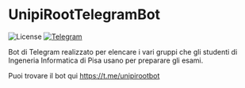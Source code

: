 # UnipiRootTelegramBot

![License](https://img.shields.io/badge/license-GPLv3-yellow.svg)
[![Telegram](https://img.shields.io/badge/telegram-unipirootbot-blue.svg)](https://t.me/unipirootbot)

Bot di Telegram realizzato per elencare i vari gruppi che gli studenti di Ingeneria Informatica di Pisa usano per preparare gli esami.

Puoi trovare il bot qui https://t.me/unipirootbot
